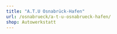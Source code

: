 ```yaml
---
title: "A.T.U Osnabrück-Hafen"
url: /osnabrueck/a-t-u-osnabrueck-hafen/
shop: Autowerkstatt
---
```

